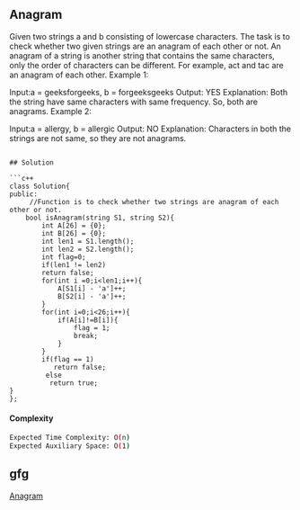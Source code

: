 ## Anagram
Given two strings a and b consisting of lowercase characters. The task is to check whether two given strings are an anagram of each other or not. An anagram of a string is another string that contains the same characters, only the order of characters can be different. For example, act and tac are an anagram of each other.
Example 1:

Input:a = geeksforgeeks, b = forgeeksgeeks
Output: YES
Explanation: Both the string have same characters with
        same frequency. So, both are anagrams.
Example 2:

Input:a = allergy, b = allergic
Output: NO
Explanation: Characters in both the strings are 
        not same, so they are not anagrams.
```

## Solution 

```c++
class Solution{
public:
     //Function is to check whether two strings are anagram of each other or not.
    bool isAnagram(string S1, string S2){
        int A[26] = {0};
        int B[26] = {0};
        int len1 = S1.length();
        int len2 = S2.length();
        int flag=0;
        if(len1 != len2)
        return false;
        for(int i =0;i<len1;i++){
            A[S1[i] - 'a']++;
            B[S2[i] - 'a']++;
        }
        for(int i=0;i<26;i++){
            if(A[i]!=B[i]){
                flag = 1;
                break;
            }
        }
        if(flag == 1)
           return false;
         else 
          return true;
}
};

```
#### Complexity
```bash
Expected Time Complexity: O(n)
Expected Auxiliary Space: O(1)


```
## gfg
[Anagram](https://practice.geeksforgeeks.org/problems/anagram-1587115620/1?page=1&category[]=Strings&sortBy=submissions)
